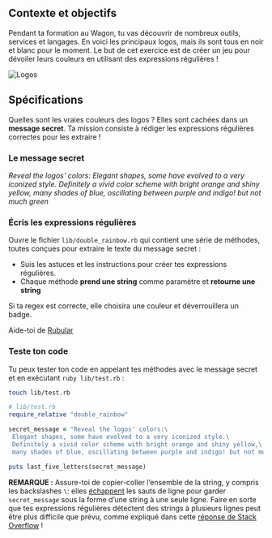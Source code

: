 ## Contexte et objectifs

Pendant ta formation au Wagon, tu vas découvrir de nombreux outils, services et langages. En voici les principaux logos, mais ils sont tous en noir et blanc pour le moment. Le but de cet exercice est de créer un jeu pour dévoiler leurs couleurs en utilisant des expressions régulières !

![Logos](https://raw.githubusercontent.com/lewagon/fullstack-images/master/ruby/double-rainbow_logos.png)

## Spécifications

Quelles sont les vraies couleurs des logos ? Elles sont cachées dans un **message secret**. Ta mission consiste à rédiger les expressions régulières correctes pour les extraire !

### Le message secret

*Reveal the logos' colors: Elegant shapes, some have evolved to a very iconized style. Definitely a vivid color scheme with bright orange and shiny yellow, many shades of blue, oscillating between purple and indigo! but not much green*

### Écris les expressions régulières

Ouvre le fichier `lib/double_rainbow.rb` qui contient une série de méthodes, toutes conçues pour extraire le texte du message secret :
- Suis les astuces et les instructions pour créer tes expressions régulières.
- Chaque méthode **prend une string** comme paramètre et **retourne une string**

Si ta regex est correcte, elle choisira une couleur et déverrouillera un badge.

Aide-toi de [Rubular](http://rubular.com/)

### Teste ton code

Tu peux tester ton code en appelant tes méthodes avec le message secret et en exécutant `ruby lib/test.rb` :

```bash
touch lib/test.rb
```

```ruby
# lib/test.rb
require_relative "double_rainbow"

secret_message = "Reveal the logos' colors:\
 Elegant shapes, some have evolved to a very iconized style.\
 Definitely a vivid color scheme with bright orange and shiny yellow,\
 many shades of blue, oscillating between purple and indigo! but not much green"

puts last_five_letters(secret_message)
```

**REMARQUE :** Assure-toi de copier-coller l’ensemble de la string, y compris les backslashes `\`: elles [échappent](https://blog.appsignal.com/2016/12/21/ruby-magic-escaping-in-ruby.html) les sauts de ligne pour garder `secret_message` sous la forme d’une string à une seule ligne. Faire en sorte que tes expressions régulières détectent des strings à plusieurs lignes peut être plus difficile que prévu, comme expliqué dans cette [réponse de Stack Overflow](https://stackoverflow.com/questions/4257071/ruby-regex-matches-start-of-line-even-without-m-modifier/4257912#4257912) !
